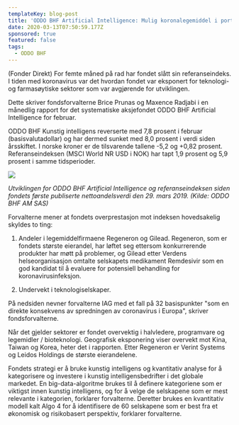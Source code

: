 ```yaml
---
templateKey: blog-post
title: 'ODDO BHF Artificial Intelligence: Mulig koronalegemiddel i porteføljen'
date: 2020-03-13T07:50:59.177Z
sponsored: true
featured: false
tags:
  - ODDO BHF
---
```

(Fonder Direkt) For femte måned på rad har fondet slått sin referanseindeks. I tiden med koronavirus var det hvordan fondet var eksponert for teknologi- og farmasøytiske sektorer som var avgjørende for utviklingen.



Dette skriver fondsforvalterne Brice Prunas og Maxence Radjabi i en månedlig rapport for det systematiske aksjefondet ODDO BHF Artificial Intelligence for februar.



ODDO BHF Kunstig intelligens reverserte med 7,8 prosent i februar (basisvalutadollar) og har dermed sunket med 8,0 prosent i verdi siden årsskiftet. I norske kroner er de tilsvarende tallene -5,2 og +0,82 prosent. Referanseindeksen (MSCI World NR USD i NOK) har tapt 1,9 prosent og 5,9 prosent i samme tidsperioder.

![](/img/ai.png)

_Utviklingen for ODDO BHF Artificial Intelligence og referanseindeksen siden fondets første publiserte nettoandelsverdi den 29. mars 2019. (Kilde: ODDO BHF AM SAS)_



Forvalterne mener at fondets overprestasjon mot indeksen hovedsakelig skyldes to ting:



1. Andeler i legemiddelfirmaene Regeneron og Gilead. Regeneron, som er fondets største eierandel, har løftet seg ettersom konkurrerende produkter har møtt på problemer, og Gilead etter Verdens helseorganisasjon omtalte selskapets medikament Remdesivir som en god kandidat til å evaluere for potensiell behandling for koronavirusinfeksjon.



2. Undervekt i teknologiselskaper.



På nedsiden nevner forvalterne IAG med et fall på 32 basispunkter "som en direkte konsekvens av spredningen av coronavirus i Europa", skriver fondsforvalterne.



Når det gjelder sektorer er fondet overvektig i halvledere, programvare og legemidler / bioteknologi. Geografisk eksponering viser overvekt mot Kina, Taiwan og Korea, heter det i rapporten. Etter Regeneron er Verint Systems og Leidos Holdings de største eierandelene.



Fondets strategi er å bruke kunstig intelligens og kvantitativ analyse for å kategorisere og investere i kunstig intelligensbedrifter i det globale markedet. En big-data-algoritme brukes til å definere kategoriene som er viktigst innen kunstig intelligens, og for å velge de selskapene som er mest relevante i kategorien, forklarer forvalterne. Deretter brukes en kvantitativ modell kalt Algo 4 for å identifisere de 60 selskapene som er best fra et økonomisk og risikobasert perspektiv, forklarer forvalterne.
